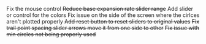 Fix the mouse control
~~Reduce base expansion rate slider range~~
Add slider or control for the colors
Fix issue on the side of the screen where the cirlces aren't plotted properly
~~Add reset button to reset sliders to original values~~
~~Fix trail point spacing slider arrows move it from one side to other~~
~~Fix issue with min circles not being properly used~~